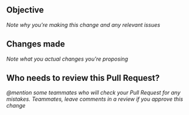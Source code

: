 ## Objective

_Note why you're making this change and any relevant issues_


## Changes made

_Note what you actual changes you're proposing_ 

## Who needs to review this Pull Request? 

_@mention some teammates who will check your Pull Request for any mistakes._
_Teammates, leave comments in a review if you approve this change_
